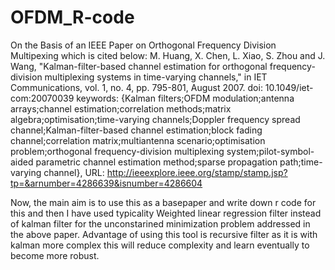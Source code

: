 # OFDM_R-code
On the Basis of an IEEE Paper on Orthogonal Frequency Division Multipexing which is cited below:
M. Huang, X. Chen, L. Xiao, S. Zhou and J. Wang, "Kalman-filter-based channel estimation for orthogonal frequency-division multiplexing systems in time-varying channels," in IET Communications, vol. 1, no. 4, pp. 795-801, August 2007.
doi: 10.1049/iet-com:20070039
keywords: {Kalman filters;OFDM modulation;antenna arrays;channel estimation;correlation methods;matrix algebra;optimisation;time-varying channels;Doppler frequency spread channel;Kalman-filter-based channel estimation;block fading channel;correlation matrix;multiantenna scenario;optimisation problem;orthogonal frequency-division multiplexing system;pilot-symbol-aided parametric channel estimation method;sparse propagation path;time-varying channel},
URL: http://ieeexplore.ieee.org/stamp/stamp.jsp?tp=&arnumber=4286639&isnumber=4286604

Now, the main aim is to use this as a basepaper and write down r code for this and then I have used typicality Weighted linear regression filter instead of kalman filter for the unconstarined minimization problem addressed in the above paper. Advantage of using this tool is recursive filter as it is with kalman more complex this will reduce complexity and learn eventually to become more robust.
